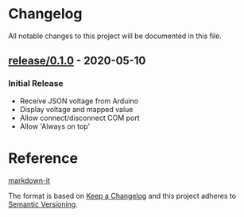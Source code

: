# Changelog

All notable changes to this project will be documented in this file.

## [release/0.1.0] - 2020-05-10
### Initial Release
- Receive JSON voltage from Arduino
- Display voltage and mapped value
- Allow connect/disconnect COM port
- Allow 'Always on top'

[release/0.1.0]: https://github.com/luxdvie/wideband-voltage-display/releases/tag/release%2F0.1.0

# Reference

[markdown-it](https://github.com/markdown-it/markdown-it)

The format is based on [Keep a Changelog](https://keepachangelog.com/en/1.0.0/) and this project adheres to [Semantic Versioning](https://semver.org/spec/v2.0.0.html).